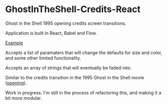 # GhostInTheShell-Credits-React
Ghost in the Shell 1995 opening credits screen transitions.

Application is built in React, Babel and Flow.

[Example](http://jspenkar.com/GhostInTheShell-Credits-React/)

Accepts a list of paramaters that will change the defaults for size and color, and some other limited functionality.

Accepts an array of strings that will eventually be faded into.


Similar to the credits transition in the 1995 Ghost in the Shell movie ([opening](https://www.youtube.com/watch?v=BsiepGvjjTM)).

Work in progress. I'm still in the process of refactoring this, and making it a bit more modular.

